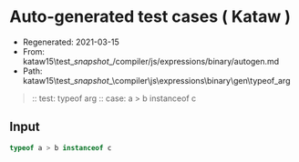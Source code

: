 # Auto-generated test cases ( Kataw )
- Regenerated: 2021-03-15
- From: kataw15\test\__snapshot__/compiler/js/expressions/binary/autogen.md
- Path: kataw15\test\__snapshot__\compiler\js\expressions\binary\gen\typeof_arg
> :: test: typeof arg
> :: case: a > b instanceof c
## Input

`````js
typeof a > b instanceof c
`````
